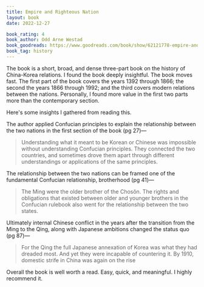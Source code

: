 ```yaml
---
title: Empire and Righteous Nation
layout: book
date: 2022-12-27

book_rating: 4
book_author: Odd Arne Westad
book_goodreads: https://www.goodreads.com/book/show/62121778-empire-and-righteous-nation
book_tag: history
---
```


The book is a short, broad, and dense three-part book on the history of China-Korea relations. I found the book deeply insightful. The book moves fast. The first part of the book covers the years 1392 through 1866; the second the years 1866 through 1992; and the third covers modern relations between the nations. Personally, I found more value in the first two parts more than the contemporary section.

Here's some insights I gathered from reading this.

The author applied Confucian principles to explain the relationship between the two nations in the first section of the book (pg 27)—

> Understanding what it meant to be Korean or Chinese was impossible without understanding Confucian principles. They connected the two countries, and sometimes drove them apart through different understandings or applications of the same principles.

The relationship between the two nations can be framed one of the fundamental Confucian relationship, brotherhood (pg 41)—

> The Ming were the older brother of the Chosŏn. The rights and obligations that existed between older and younger brothers in the Confucian rulebook also went for the relationship between the two states.

Ultimately internal Chinese conflict in the years after the transition from the Ming to the Qing, along with Japanese ambitions changed the status quo (pg 87)—

> For the Qing the full Japanese annexation of Korea was what they had dreaded most. And yet they were incapable of countering it. By 1910, domestic strife in China was again on the rise

Overall the book is well worth a read. Easy, quick, and meaningful. I highly recommend it.